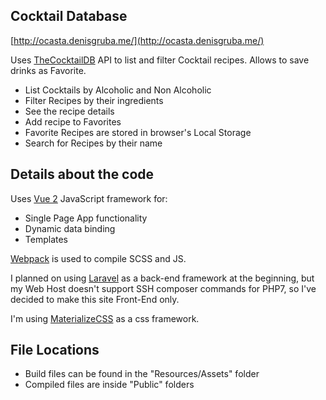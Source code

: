 
## Cocktail Database

[http://ocasta.denisgruba.me/](http://ocasta.denisgruba.me/)

Uses [TheCocktailDB](http://www.thecocktaildb.com/) API to list and filter Cocktail recipes. Allows to save drinks as Favorite.

- List Cocktails by Alcoholic and Non Alcoholic
- Filter Recipes by their ingredients
- See the recipe details
- Add recipe to Favorites
- Favorite Recipes are stored in browser's Local Storage
- Search for Recipes by their name

## Details about the code

Uses [Vue 2](https://vuejs.org/) JavaScript framework for:

- Single Page App functionality
- Dynamic data binding
- Templates

[Webpack](https://webpack.js.org/) is used to compile SCSS and JS.

I planned on using [Laravel](https://laravel.com/) as a back-end framework at the beginning, but my Web Host doesn't support SSH composer commands for PHP7, so I've decided to make this site Front-End only.

I'm using [MaterializeCSS](http://materializecss.com/) as a css framework.

## File Locations

- Build files can be found in the "Resources/Assets" folder
- Compiled files are inside "Public" folders
